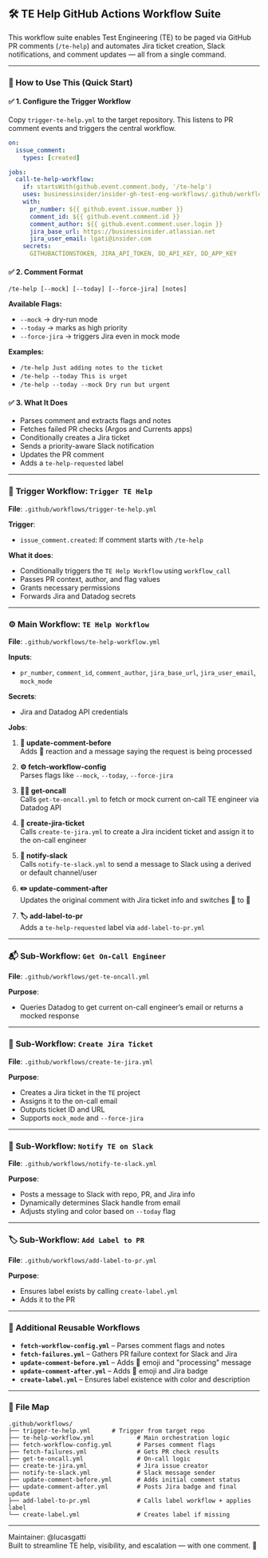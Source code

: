 ## 🛠️ TE Help GitHub Actions Workflow Suite

This workflow suite enables Test Engineering (TE) to be paged via GitHub PR comments (`/te-help`) and automates Jira ticket creation, Slack notifications, and comment updates — all from a single command.

---

### 🚀 How to Use This (Quick Start)

#### ✅ 1. Configure the Trigger Workflow
Copy `trigger-te-help.yml` to the target repository.
This listens to PR comment events and triggers the central workflow.

```yaml
on:
  issue_comment:
    types: [created]

jobs:
  call-te-help-workflow:
    if: startsWith(github.event.comment.body, '/te-help')
    uses: businessinsider/insider-gh-test-eng-workflows/.github/workflows/te-help-workflow.yml@main
    with:
      pr_number: ${{ github.event.issue.number }}
      comment_id: ${{ github.event.comment.id }}
      comment_author: ${{ github.event.comment.user.login }}
      jira_base_url: https://businessinsider.atlassian.net
      jira_user_email: lgati@insider.com
    secrets:
      GITHUBACTIONSTOKEN, JIRA_API_TOKEN, DD_API_KEY, DD_APP_KEY
```

#### ✅ 2. Comment Format

```
/te-help [--mock] [--today] [--force-jira] [notes]
```

**Available Flags:**
- `--mock` → dry-run mode
- `--today` → marks as high priority
- `--force-jira` → triggers Jira even in mock mode

**Examples:**
- `/te-help Just adding notes to the ticket`
- `/te-help --today This is urget`
- `/te-help --today --mock Dry run but urgent`

#### ✅ 3. What It Does
- Parses comment and extracts flags and notes
- Fetches failed PR checks (Argos and Currents apps)
- Conditionally creates a Jira ticket
- Sends a priority-aware Slack notification
- Updates the PR comment
- Adds a `te-help-requested` label

---

### 🔁 **Trigger Workflow**: `Trigger TE Help`

**File**: `.github/workflows/trigger-te-help.yml`

**Trigger**:
- `issue_comment.created`: If comment starts with `/te-help`

**What it does**:
- Conditionally triggers the `TE Help Workflow` using `workflow_call`
- Passes PR context, author, and flag values
- Grants necessary permissions
- Forwards Jira and Datadog secrets

---

### ⚙️ **Main Workflow**: `TE Help Workflow`

**File**: `.github/workflows/te-help-workflow.yml`

**Inputs**:
- `pr_number`, `comment_id`, `comment_author`, `jira_base_url`, `jira_user_email`, `mock_mode`

**Secrets**:
- Jira and Datadog API credentials

**Jobs**:

1. **📝 update-comment-before**  
   Adds 👀 reaction and a message saying the request is being processed

2. **⚙️ fetch-workflow-config**  
   Parses flags like `--mock`, `--today`, `--force-jira`

3. **👩‍💻 get-oncall**  
   Calls `get-te-oncall.yml` to fetch or mock current on-call TE engineer via Datadog API

4. **📄 create-jira-ticket**  
   Calls `create-te-jira.yml` to create a Jira incident ticket and assign it to the on-call engineer

5. **📣 notify-slack**  
   Calls `notify-te-slack.yml` to send a message to Slack using a derived or default channel/user

6. **✏️ update-comment-after**  
   Updates the original comment with Jira ticket info and switches 👀 to 🚀

7. **🏷️ add-label-to-pr**  
   Adds a `te-help-requested` label via `add-label-to-pr.yml`

---

### 📬 Sub-Workflow: `Get On-Call Engineer`

**File**: `.github/workflows/get-te-oncall.yml`

**Purpose**:
- Queries Datadog to get current on-call engineer’s email or returns a mocked response

---

### 🧾 Sub-Workflow: `Create Jira Ticket`

**File**: `.github/workflows/create-te-jira.yml`

**Purpose**:
- Creates a Jira ticket in the `TE` project
- Assigns it to the on-call email
- Outputs ticket ID and URL
- Supports `mock_mode` and `--force-jira`

---

### 🔔 Sub-Workflow: `Notify TE on Slack`

**File**: `.github/workflows/notify-te-slack.yml`

**Purpose**:
- Posts a message to Slack with repo, PR, and Jira info
- Dynamically determines Slack handle from email
- Adjusts styling and color based on `--today` flag

---

### 🏷️ Sub-Workflow: `Add Label to PR`

**File**: `.github/workflows/add-label-to-pr.yml`

**Purpose**:
- Ensures label exists by calling `create-label.yml`
- Adds it to the PR

---

### 🧰 Additional Reusable Workflows

- **`fetch-workflow-config.yml`** – Parses comment flags and notes
- **`fetch-failures.yml`** – Gathers PR failure context for Slack and Jira
- **`update-comment-before.yml`** – Adds 👀 emoji and "processing" message
- **`update-comment-after.yml`** – Adds 🚀 emoji and Jira badge
- **`create-label.yml`** – Ensures label existence with color and description

---

### 📁 File Map

```
.github/workflows/
├── trigger-te-help.yml      # Trigger from target repo
├── te-help-workflow.yml            # Main orchestration logic
├── fetch-workflow-config.yml       # Parses comment flags
├── fetch-failures.yml              # Gets PR check results
├── get-te-oncall.yml               # On-call logic
├── create-te-jira.yml              # Jira issue creator
├── notify-te-slack.yml             # Slack message sender
├── update-comment-before.yml       # Adds initial comment status
├── update-comment-after.yml        # Posts Jira badge and final update
├── add-label-to-pr.yml             # Calls label workflow + applies label
└── create-label.yml                # Creates label if missing
```

---

Maintainer: @lucasgatti  
Built to streamline TE help, visibility, and escalation — with one comment. 🚀